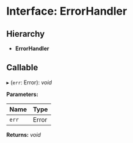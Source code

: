 
# Interface: ErrorHandler

## Hierarchy

* **ErrorHandler**

## Callable

▸ (`err`: Error): *void*

**Parameters:**

Name | Type |
------ | ------ |
`err` | Error |

**Returns:** *void*
